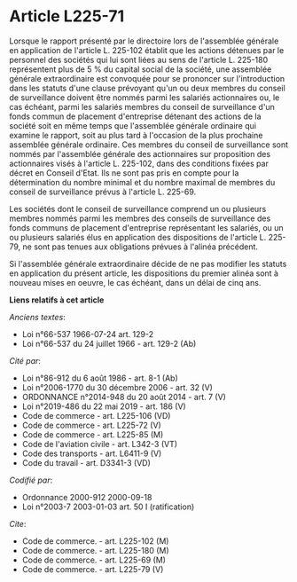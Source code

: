 # Article L225-71

Lorsque le rapport présenté par le directoire lors de l'assemblée générale en application de l'article L. 225-102 établit que
les actions détenues par le personnel des sociétés qui lui sont liées au sens de l'article L. 225-180 représentent plus de 5
% du capital social de la société, une assemblée générale extraordinaire est convoquée pour se prononcer sur l'introduction
dans les statuts d'une clause prévoyant qu'un ou deux membres du conseil de surveillance doivent être nommés parmi les
salariés actionnaires ou, le cas échéant, parmi les salariés membres du conseil de surveillance d'un fonds commun de
placement d'entreprise détenant des actions de la société soit en même temps que l'assemblée générale ordinaire qui examine
le rapport, soit au plus tard à l'occasion de la plus prochaine assemblée générale ordinaire. Ces membres du conseil de
surveillance sont nommés par l'assemblée générale des actionnaires sur proposition des actionnaires visés à l'article L.
225-102, dans des conditions fixées par décret en Conseil d'Etat. Ils ne sont pas pris en compte pour la détermination du
nombre minimal et du nombre maximal de membres du conseil de surveillance prévus à l'article L. 225-69.

Les sociétés dont le conseil de surveillance comprend un ou plusieurs membres nommés parmi les membres des conseils de
surveillance des fonds communs de placement d'entreprise représentant les salariés, ou un ou plusieurs salariés élus en
application des dispositions de l'article L. 225-79, ne sont pas tenues aux obligations prévues à l'alinéa précédent.

Si l'assemblée générale extraordinaire décide de ne pas modifier les statuts en application du présent article, les
dispositions du premier alinéa sont à nouveau mises en oeuvre, le cas échéant, dans un délai de cinq ans.

**Liens relatifs à cet article**

_Anciens textes_:

  - Loi n°66-537 1966-07-24 art. 129-2
  - Loi n°66-537 du 24 juillet 1966 - art. 129-2 (Ab)

_Cité par_:

  - Loi n°86-912 du 6 août 1986 - art. 8-1 (Ab)
  - Loi n°2006-1770 du 30 décembre 2006 - art. 32 (V)
  - ORDONNANCE n°2014-948 du 20 août 2014 - art. 7 (V)
  - Loi n°2019-486 du 22 mai 2019 - art. 186 (V)
  - Code de commerce - art. L225-106 (VD)
  - Code de commerce - art. L225-72 (V)
  - Code de commerce - art. L225-85 (M)
  - Code de l'aviation civile - art. L342-3 (VT)
  - Code des transports - art. L6411-9 (V)
  - Code du travail - art. D3341-3 (VD)

_Codifié par_:

  - Ordonnance 2000-912 2000-09-18
  - Loi n°2003-7 2003-01-03 art. 50 I (ratification)

_Cite_:

  - Code de commerce. - art. L225-102 (M)
  - Code de commerce. - art. L225-180 (M)
  - Code de commerce. - art. L225-69 (M)
  - Code de commerce. - art. L225-79 (V)
